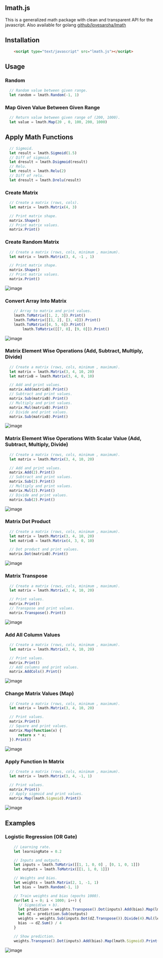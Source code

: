 ## lmath.js
This is a generalized math package with clean and transparent API for the javascript.
Also available for golang [github/lovesaroha/lmath](https://github.com/lovesaroha/lmath) 

## Installation

```html
    <script type="text/javascript" src="lmath.js"></script>
```

## Usage

### Random

```js
  // Random value between given range.
  let random = lmath.Random(-1, 1)
```

### Map Given Value Between Given Range
```js
  // Return value between given range of (200, 1000).
  let value = lmath.Map(20 , 0, 100, 200, 1000)
```

## Apply Math Functions
```js
  // Sigmoid.
  let result = lmath.Sigmoid(1.5)
  // Diff of sigmoid.
  let dresult = lmath.Dsigmoid(result)
  // Relu.
  let result = lmath.Relu(2)
  // Diff of relu.
  let dresult = lmath.Drelu(result)
```
### Create Matrix 

```js
  // Create a matrix (rows, cols).
  let matrix = lmath.Matrix(4, 3)

  // Print matrix shape.
  matrix.Shape()
  // Print matrix values.
  matrix.Print()
```

### Create Random Matrix 

```js
  // Create a matrix (rows, cols, minimum , maximum).
  let matrix = lmath.Matrix(3, 4, -1 , 1)

  // Print matrix shape.
  matrix.Shape()
  // Print matrix values.
  matrix.Print()
```
![image](https://raw.githubusercontent.com/lovesaroha/gimages/main/39.png)

### Convert Array Into Matrix 

```js
    // Array to matrix and print values.
    lmath.ToMatrix([1, 2, 3]).Print()
    lmath.ToMatrix([[1, 2], [3, 4]]).Print()
    lmath.ToMatrix([4, 5, 6]).Print()
        lmath.ToMatrix([[7, 8], [9, 0]]).Print()
```
![image](https://raw.githubusercontent.com/lovesaroha/gimages/main/45.png)

### Matrix Element Wise Operations (Add, Subtract, Multiply, Divide) 

```js
  // Create a matrix (rows, cols, minimum , maximum).
  let matrix = lmath.Matrix(3, 4, 10, 20)
  let matrixB = lmath.Matrix(3, 4, 0, 10)

  // Add and print values.
  matrix.Add(matrixB).Print()
  // Subtract and print values.
  matrix.Sub(matrixB).Print()
  // Multiply and print values.
  matrix.Mul(matrixB).Print()
  // Divide and print values.
  matrix.Sub(matrixB).Print()
```
![image](https://raw.githubusercontent.com/lovesaroha/gimages/main/40.png)

### Matrix Element Wise Operations With Scalar Value (Add, Subtract, Multiply, Divide) 

```js
  // Create a matrix (rows, cols, minimum , maximum).
  let matrix = lmath.Matrix(3, 4, 10, 20)

  // Add and print values.
  matrix.Add(2).Print()
  // Subtract and print values.
  matrix.Sub(2).Print()
  // Multiply and print values.
  matrix.Mul(2).Print()
  // Divide and print values.
  matrix.Sub(2).Print()
```
![image](https://raw.githubusercontent.com/lovesaroha/gimages/main/47.png)

### Matrix Dot Product 

```js
  // Create a matrix (rows, cols, minimum , maximum).
  let matrix = lmath.Matrix(3, 4, 10, 20)
  let matrixB = lmath.Matrix(4, 3, 0, 10)

  // Dot product and print values.
  matrix.Dot(matrixB).Print()
```
![image](https://raw.githubusercontent.com/lovesaroha/gimages/main/41.png)

### Matrix Transpose
```js
  // Create a matrix (rows, cols, minimum , maximum).
  let matrix = lmath.Matrix(3, 4, 10, 20)

  // Print values.
  matrix.Print()
  // Transpose and print values.
  matrix.Transpose().Print()
```
![image](https://raw.githubusercontent.com/lovesaroha/gimages/main/42.png)

### Add All Column Values
```js
  // Create a matrix (rows, cols, minimum , maximum).
  let matrix = lmath.Matrix(3, 4, 10, 20)

  // Print values.
  matrix.Print()
  // Add columns and print values.
  matrix.AddCols().Print()
```
![image](https://raw.githubusercontent.com/lovesaroha/gimages/main/46.png)

### Change Matrix Values (Map)
```js
  // Create a matrix (rows, cols, minimum , maximum).
  let matrix = lmath.Matrix(3, 4, 10, 20)

  // Print values.
  matrix.Print()
  // Square and print values.
  matrix.Map(function(x) {
      return x * x;
  }).Print()
```
![image](https://raw.githubusercontent.com/lovesaroha/gimages/main/43.png)

### Apply Function In Matrix
```js
  // Create a matrix (rows, cols, minimum , maximum).
  let matrix = lmath.Matrix(3, 4, -1, 1)

  // Print values.
  matrix.Print()
  // Apply sigmoid and print values.
  matrix.Map(lmath.Sigmoid).Print()
```
![image](https://raw.githubusercontent.com/lovesaroha/gimages/main/44.png)

## Examples

### Logistic Regression (OR Gate)
```js 
    // Learning rate.
    let learningRate = 0.2

    // Inputs and outputs.
    let inputs = lmath.ToMatrix([[1, 1, 0, 0] , [0, 1, 0, 1]])
    let outputs = lmath.ToMatrix([[1, 1, 0, 1]])

    // Weights and bias.
    let weights = lmath.Matrix(2, 1, -1, 1)
    let bias = lmath.Random(-1, 1)

    // Train weights and bias (epochs 1000).
    for(let i = 0; i < 1000; i++) {
      // Sigmoid(wx + b).
      let prediction = weights.Transpose().Dot(inputs).Add(bias).Map(lmath.Sigmoid)
      let dZ = prediction.Sub(outputs)
      weights = weights.Sub(inputs.Dot(dZ.Transpose()).Divide(4).Mul(learningRate))
      bias -= dZ.Sum() / 4
    }

    // Show prediction.
    weights.Transpose().Dot(inputs).Add(bias).Map(lmath.Sigmoid).Print()

```
![image](https://raw.githubusercontent.com/lovesaroha/gimages/main/48.png)